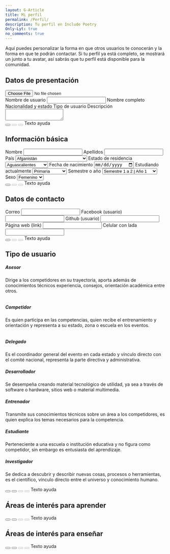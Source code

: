 ```yaml
---
layout: G-Article
title: Mi perfil
permalink: /Perfil/
description: Tu perfil en Include Poetry
Only-Lyt: true
no_comments: true
---
```


Aquí puedes personalizar la forma en que otros usuarios te conocerán y la forma en que te podrán contactar. Si tu perfil ya está completo, se mostrará un <i class="far fa-check-circle"></i> junto a tu avatar, así sabrás que tu perfil está disponible para la comunidad.

<p id="AccountStatus"></p>

## Datos de presentación

<article id="Presentacion">
    <div id="FotoPerfil" class="UPCampo">
        <input id="UploadPicButton" type="file" accept="image/*">
        <label for="UploadPicButton" id="UploadPic" title="Subir nueva foto"><i class="fas fa-upload"></i></label>
        <i id="AccStatIcon" class="far fa-fw fa-clock" title="Tu perfil está completo"></i>
    </div>
    <div id="DatosPre">
        <span class="UPCampo UPUno">
            <span class="UPUIco"><i class="fas fa-user-circle"></i></span>
            <span class="UPDVal UPDOut" id="BIFUsername">Nombre de usuario</span>
            <input class="UPDVal UPDIn" id="BIFUsernameIn">
        </span>
        <span class="UPCampo UPUno">
            <span class="UPUIco"><i class="far fa-address-book"></i></span>
            <span class="UPUTex" id="DPName">Nombre completo</span>
        </span>
        <span class="UPCampo UPUno">
            <span class="UPUIco"><i class="fas fa-map-marker-alt"></i></span>
            <span class="UPUTex" id="DPNacio">Nacionalidad y estado</span>
        </span>
        <span class="UPCampo UPUno">
            <span class="UPUIco"><i class="far fa-handshake"></i></span>
            <span class="UPUTex" id="DPType">Tipo de usuario</span>
        </span>
        <span class="UPCampo UPUno" id="UPDesc">
            <span class="UPUTex" id="DPMore">Descripción</span>
            <textarea class="UPUTex UPUIn" id="DPMoreIn"></textarea>
            <span class="UPUIco UPUIcoDesc"><i class="fas fa-info-circle"></i></span>
        </span>
    </div>
    <div class="OrgButton">
        <span class="UPButtons">
            <button id="Edit1" title="Editar"><i class="far fa-edit"></i></button>
            <button id="Done1" title="Guardar" disabled><i class="fas fa-check"></i></button>
            <button id="Cancel1" title="Cancelar" disabled><i class="fas fa-ban"></i></button>
            <span class="AuxButton" id="Aux1">Texto ayuda</span>
        </span>
    </div>
</article>

## Información básica

<article id="BasicInfo">
    <span class="UPCampo UPDos">
        <span class="UPDIco"><i class="far fa-address-book"></i></span>
        <span class="UPDNom">Nombre</span>
        <span class="UPDVal UPDOut" id="BIFName"></span>
        <input class="UPDVal UPDIn" id="BIFNameIn">
    </span>
    <span class="UPCampo UPDos">
        <span class="UPDIco"><i class="far fa-id-card"></i></span>
        <span class="UPDNom">Apellidos</span>
        <span class="UPDVal UPDOut" id="BILName"></span>
        <input class="UPDVal UPDIn" id="BILNameIn">
    </span>
    <span class="UPCampo UPDos">
        <span class="UPDIco"><i class="fas fa-globe"></i></span>
        <span class="UPDNom">País</span>
        <span class="UPDVal UPDOut" id="BINaci"></span>
        <select class="UPDVal UPDIn" id="BINaciIn">
            <option>Afganistán</option>
            <option>Albania</option>
            <option>Alemania</option>
            <option>Andorra</option>
            <option>Angola</option>
            <option>Antigua y Barbuda</option>
            <option>Arabia Saudita</option>
            <option>Argelia</option>
            <option>Argentina</option>
            <option>Armenia</option>
            <option>Australia</option>
            <option>Austria</option>
            <option>Azerbaiyán</option>
            <option>Bahamas</option>
            <option>Bangladés</option>
            <option>Barbados</option>
            <option>Baréin</option>
            <option>Bélgica</option>
            <option>Belice</option>
            <option>Benín</option>
            <option>Bielorrusia</option>
            <option>Birmania</option>
            <option>Bolivia</option>
            <option>Bosnia y Herzegovina</option>
            <option>Botsuana</option>
            <option>Brasil</option>
            <option>Brunéi</option>
            <option>Bulgaria</option>
            <option>Burkina Faso</option>
            <option>Burundi</option>
            <option>Bután</option>
            <option>Cabo Verde</option>
            <option>Camboya</option>
            <option>Camerún</option>
            <option>Canadá</option>
            <option>Catar</option>
            <option>Chad</option>
            <option>Chile</option>
            <option>China</option>
            <option>Chipre</option>
            <option>Ciudad del Vaticano</option>
            <option>Colombia</option>
            <option>Comoras</option>
            <option>Corea del Norte</option>
            <option>Corea del Sur</option>
            <option>Costa de Marfil</option>
            <option>Costa Rica</option>
            <option>Croacia</option>
            <option>Cuba</option>
            <option>Dinamarca</option>
            <option>Dominica</option>
            <option>Ecuador</option>
            <option>Egipto</option>
            <option>El Salvador</option>
            <option>Emiratos Árabes Unidos</option>
            <option>Eritrea</option>
            <option>Eslovaquia</option>
            <option>Eslovenia</option>
            <option>España</option>
            <option>Estados Unidos</option>
            <option>Estonia</option>
            <option>Etiopía</option>
            <option>Filipinas</option>
            <option>Finlandia</option>
            <option>Fiyi</option>
            <option>Francia</option>
            <option>Gabón</option>
            <option>Gambia</option>
            <option>Georgia</option>
            <option>Ghana</option>
            <option>Granada</option>
            <option>Grecia</option>
            <option>Guatemala</option>
            <option>Guyana</option>
            <option>Guinea</option>
            <option>Guinea ecuatorial</option>
            <option>Guinea-Bisáu</option>
            <option>Haití</option>
            <option>Honduras</option>
            <option>Hungría</option>
            <option>India</option>
            <option>Indonesia</option>
            <option>Irak</option>
            <option>Irán</option>
            <option>Irlanda</option>
            <option>Islandia</option>
            <option>Islas Marshall</option>
            <option>Islas Salomón</option>
            <option>Israel</option>
            <option>Italia</option>
            <option>Jamaica</option>
            <option>Japón</option>
            <option>Jordania</option>
            <option>Kazajistán</option>
            <option>Kenia</option>
            <option>Kirguistán</option>
            <option>Kiribati</option>
            <option>Kuwait</option>
            <option>Laos</option>
            <option>Lesoto</option>
            <option>Letonia</option>
            <option>Líbano</option>
            <option>Liberia</option>
            <option>Libia</option>
            <option>Liechtenstein</option>
            <option>Lituania</option>
            <option>Luxemburgo</option>
            <option>Madagascar</option>
            <option>Malasia</option>
            <option>Malaui</option>
            <option>Maldivas</option>
            <option>Malí</option>
            <option>Malta</option>
            <option>Marruecos</option>
            <option>Mauricio</option>
            <option>Mauritania</option>
            <option>México</option>
            <option>Micronesia</option>
            <option>Moldavia</option>
            <option>Mónaco</option>
            <option>Mongolia</option>
            <option>Montenegro</option>
            <option>Mozambique</option>
            <option>Namibia</option>
            <option>Nauru</option>
            <option>Nepal</option>
            <option>Nicaragua</option>
            <option>Níger</option>
            <option>Nigeria</option>
            <option>Noruega</option>
            <option>Nueva Zelanda</option>
            <option>Omán</option>
            <option>Países Bajos</option>
            <option>Pakistán</option>
            <option>Palaos</option>
            <option>Panamá</option>
            <option>Papúa Nueva Guinea</option>
            <option>Paraguay</option>
            <option>Perú</option>
            <option>Polonia</option>
            <option>Portugal</option>
            <option>Reino Unido</option>
            <option>República Centroafricana</option>
            <option>República Checa</option>
            <option>República de Macedonia</option>
            <option>República del Congo</option>
            <option>República Democrática del Congo</option>
            <option>República Dominicana</option>
            <option>República Sudafricana</option>
            <option>Ruanda</option>
            <option>Rumanía</option>
            <option>Rusia</option>
            <option>Samoa</option>
            <option>San Cristóbal y Nieves</option>
            <option>San Marino</option>
            <option>San Vicente y las Granadinas</option>
            <option>Santa Lucía</option>
            <option>Santo Tomé y Príncipe</option>
            <option>Senegal</option>
            <option>Serbia</option>
            <option>Seychelles</option>
            <option>Sierra Leona</option>
            <option>Singapur</option>
            <option>Siria</option>
            <option>Somalia</option>
            <option>Sri Lanka</option>
            <option>Suazilandia</option>
            <option>Sudán</option>
            <option>Sudán del Sur</option>
            <option>Suecia</option>
            <option>Suiza</option>
            <option>Surinam</option>
            <option>Tailandia</option>
            <option>Tanzania</option>
            <option>Tayikistán</option>
            <option>Timor Oriental</option>
            <option>Togo</option>
            <option>Tonga</option>
            <option>Trinidad y Tobago</option>
            <option>Túnez</option>
            <option>Turkmenistán</option>
            <option>Turquía</option>
            <option>Tuvalu</option>
            <option>Ucrania</option>
            <option>Uganda</option>
            <option>Uruguay</option>
            <option>Uzbekistán</option>
            <option>Vanuatu</option>
            <option>Venezuela</option>
            <option>Vietnam</option>
            <option>Yemen</option>
            <option>Yibuti</option>
            <option>Zambia</option>
            <option>Zimbabue</option>
        </select>
    </span>
    <span class="UPCampo UPDos">
        <span class="UPDIco"><i class="fas fa-map-marker-alt"></i></span>
        <span class="UPDNom">Estado de residencia</span>
        <span class="UPDVal UPDOut" id="BIState"></span>
        <select class="UPDVal UPDIn" id="BIStateIn">
            <option>Aguascalientes</option>
            <option>Baja California</option>
            <option>Baja California Sur</option>
            <option>Campeche</option>
            <option>Chiapas</option>
            <option>Chihuahua</option>
            <option>Ciudad de México</option>
            <option>Coahuila</option>
            <option>Colima</option>
            <option>Durango</option>
            <option>Estado de México</option>
            <option>Extranjero</option>
            <option>Guanajuato</option>
            <option>Guerrero</option>
            <option>Hidalgo</option>
            <option>Jalisco</option>
            <option>Michoacán</option>
            <option>Morelos</option>
            <option>Nayarit</option>
            <option>Nuevo León</option>
            <option>Oaxaca</option>
            <option>Puebla</option>
            <option>Querétaro</option>
            <option>Quintana Roo</option>
            <option>San Luis Potosí</option>
            <option>Sin Localidad</option>
            <option>Sinaloa</option>
            <option>Sonora</option>
            <option>Tabasco</option>
            <option>Tamaulipas</option>
            <option>Tlaxcala</option>
            <option>Veracruz</option>
            <option>Yucatán</option>
            <option>Zacatecas</option>
        </select>
    </span>
    <span class="UPCampo UPDos">
        <span class="UPDIco"><i class="far fa-calendar-alt"></i></span>
        <span class="UPDNom">Fecha de nacimiento</span>
        <span class="UPDVal UPDOut" id="BIBirth"></span>
        <input class="UPDVal UPDIn" id="BIBirthIn" type="date">
    </span>
    <span class="UPCampo UPDos">
        <span class="UPDIco"><i class="fas fa-university"></i></span>
        <span class="UPDNom">Estudiando actualmente</span>
        <span class="UPDVal UPDOut" id="BISchool"></span>
        <select class="UPDVal UPDIn" id="BISchoolIn">
            <option>Primaria</option>
            <option>Secundaria</option>
            <option>Preparatoria</option>
            <option>Universidad</option>
            <option>Maestría</option>
            <option>Doctorado</option>
            <option>Postdoctorado</option>
        </select>
    </span>
    <span class="UPCampo UPDos">
        <span class="UPDIco"><i class="fas fa-bookmark"></i></span>
        <span class="UPDNom">Semestre o año</span>
        <span class="UPDVal UPDOut" id="BIGrade"></span>
        <select class="UPDVal UPDIn" id="BIGradeIn">
            <option>Semestre 1 a 2 | Año 1</option>
            <option>Semestre 3 a 4 | Año 2</option>
            <option>Semestre 5 a 6 | Año 3</option>
            <option>Semestre 7 a 8 | Año 4</option>
            <option>Semestre 9 a 10 | Año 5</option>
            <option>Semestre 11 a 12 | Año 6</option>
        </select>
    </span>
    <span class="UPCampo UPDos">
        <span class="UPDIco"><i class="fas fa-venus-mars"></i></span>
        <span class="UPDNom">Sexo</span>
        <span class="UPDVal UPDOut" id="BISex"></span>
        <select class="UPDVal UPDIn" id="BISexIn">
            <option>Femenino</option>
            <option>Masculino</option>
        </select>
    </span>
    <div class="OrgButton">
        <span class="UPButtons">
            <button id="Edit2" title="Editar"><i class="far fa-edit"></i></button>
            <button id="Done2" title="Guardar" disabled><i class="fas fa-check"></i></button>
            <button id="Cancel2" title="Cancelar" disabled><i class="fas fa-ban"></i></button>
            <span class="AuxButton" id="Aux2">Texto ayuda</span>
        </span>
    </div>
</article>

## Datos de contacto

<article id="ContactMethods">
    <span class="UPCampo UPDos">
        <span class="UPDIco"><i class="far fa-envelope"></i></span>
        <span class="UPDNom">Correo</span>
        <span class="UPDVal UPDOut" id="CMCorreo"></span>
        <input type="email" class="UPDVal UPDIn" id="CMCorreoIn">
    </span>
    <span class="UPCampo UPDos">
        <span class="UPDIco"><i class="fab fa-facebook-square"></i></span>
        <span class="UPDNom">Facebook (usuario)</span>
        <span class="UPDVal UPDOut" id="CMFacebook"></span>
        <input type="text" class="UPDVal UPDIn" id="CMFacebookIn">
    </span>
    <span class="UPCampo UPDos">
        <span class="UPDIco"><i class="fab fa-github"></i></span>
        <span class="UPDNom">Github (usuario)</span>
        <span class="UPDVal UPDOut" id="CMGithub"></span>
        <input type="text" class="UPDVal UPDIn" id="CMGithubIn">
    </span>
    <span class="UPCampo UPDos">
        <span class="UPDIco"><i class="fas fa-link"></i></span>
        <span class="UPDNom">Página web (link)</span>
        <span class="UPDVal UPDOut" id="CMWebsite"></span>
        <input type="url" class="UPDVal UPDIn" id="CMWebsiteIn">
    </span>
    <span class="UPCampo UPDos">
        <span class="UPDIco"><i class="fas fa-mobile"></i></span>
        <span class="UPDNom">Celular con lada</span>
        <span class="UPDVal UPDOut" id="CMCelular"></span>
        <input type="tel" minlength="13" maxlength="13" class="UPDVal UPDIn" id="CMCelularIn">
    </span>
    <div class="OrgButton">
        <span class="UPButtons">
            <button id="Edit7" title="Editar"><i class="far fa-edit"></i></button>
            <button id="Done7" title="Guardar" disabled><i class="fas fa-check"></i></button>
            <button id="Cancel7" title="Cancelar" disabled><i class="fas fa-ban"></i></button>
            <span class="AuxButton" id="Aux7">Texto ayuda</span>
        </span>
    </div>
</article>

## Tipo de usuario

<article id="UserKind">
    <div id="UKCol1">
        <!--- Aquí se generan dinámicamente los resultados -->
    </div>
    <div id="UKCol2">
        <div id="UKDescs">
            <div class="UKDesc" id="UKDAsesor">
                <span><i class="far fa-handshake fa-2x fa-pull-left fa-border fa-fw"></i></span>
                <h5>Asesor</h5>
                <p>Dirige a los competidores en su trayectoria, aporta además de conocimientos técnicos experiencia, consejos, orientación académica entre otros.</p>
            </div>
            <div class="UKDesc" id="UKDCompetidor" style="display: inline-block;">
                <span><i class="fas fa-trophy fa-2x fa-pull-left fa-border fa-fw"></i></span>
                <h5>Competidor</h5>
                <p>Es quien participa en las competencias, quien recibe el entrenamiento y orientación y representa a su estado, zona o escuela en los eventos.</p>
            </div>
            <div class="UKDesc" id="UKDDelegado">
                <span><i class="fab fa-hubspot fa-2x fa-pull-left fa-border fa-fw"></i></span>
                <h5>Delegado</h5>
                <p>Es el coordinador general del evento en cada estado y vínculo directo con el comité nacional, representa la parte directiva y administrativa.</p>
            </div>
            <div class="UKDesc" id="UKDDesarrollador">
                <span><i class="fas fa-code fa-2x fa-pull-left fa-border fa-fw"></i></span>
                <h5>Desarrollador</h5>
                <p>Se desempeña creando material tecnológico de utilidad, ya sea a través de software o hardware, sitios web o material multimedia.</p>
            </div>
            <div class="UKDesc" id="UKDEntrenador">
                <span><i class="fas fa-cogs fa-2x fa-pull-left fa-border fa-fw"></i></span>
                <h5>Entrenador</h5>
                <p>Transmite sus conocimientos técnicos sobre un área a los competidores, es quien explica los temas necesarios para la competencia.</p>
            </div>
            <div class="UKDesc" id="UKDEstudiante">
                <span><i class="fas fa-graduation-cap fa-2x fa-pull-left fa-border fa-fw"></i></span>
                <h5>Estudiante</h5>
                <p>Perteneciente a una escuela o institución educativa y no figura como competidor, sin embargo es entusiasta del aprendizaje.</p>
            </div>
            <div class="UKDesc" id="UKDInvestigador">
                <span><i class="fas fa-space-shuttle fa-2x fa-pull-left fa-border fa-fw"></i></span>
                <h5>Investigador</h5>
                <p>Se dedica a descubrir y describir nuevas cosas, procesos o herramientas, es el científico, vínculo directo entre el universo y conocimiento humano.</p>
            </div>
        </div>
        <div id="UKList">
            <span class="UKLIcon" DescFor="Asesor"><i class="far fa-handshake"></i></span>
            <span class="UKLIcon" DescFor="Competidor"><i class="fas fa-trophy"></i></span>
            <span class="UKLIcon" DescFor="Delegado"><i class="fab fa-hubspot"></i></span>
            <span class="UKLIcon" DescFor="Desarrollador"><i class="fas fa-code"></i></span>
            <span class="UKLIcon" DescFor="Entrenador"><i class="fas fa-cogs"></i></span>
            <span class="UKLIcon" DescFor="Estudiante"><i class="fas fa-graduation-cap"></i></span>
            <span class="UKLIcon" DescFor="Investigador"><i class="fas fa-space-shuttle"></i></span>
        </div>
    </div>
    <div class="OrgButton">
        <span class="UPButtons">
            <button id="Add1" title="Agregar"><i class="fas fa-plus"></i></button>
            <button id="Delete1" title="Eliminar"><i class="fas fa-times"></i></button>
            <button id="Done3" title="Guardar" disabled><i class="fas fa-check"></i></button>
            <button id="Cancel3" title="Cancelar" disabled><i class="fas fa-ban"></i></button>
            <span class="AuxButton" id="Aux3">Texto ayuda</span>
        </span>
    </div>
</article>

## Áreas de interés para aprender

<article id="InteresAprender">
    <div id="OrgInterestA">
        <!-- Aquí se generan dinámicamente los resultdos -->
    </div>
    <div class="OrgButton">
        <span class="UPButtons">
            <button id="Add3"><i class="fas fa-plus"></i></button>
            <button id="Delete3" title="Eliminar"><i class="fas fa-times"></i></button>
            <button id="Done5" disabled><i class="fas fa-check"></i></button>
            <button id="Cancel5" disabled><i class="fas fa-ban"></i></button>
            <span class="AuxButton" id="Aux5">Texto ayuda</span>
        </span>
    </div>
</article>

## Áreas de interés para enseñar

<article id="InteresEnsenar">
    <div id="OrgInterestE">
        <!-- Aquí se generan dinámicamente los resultdos -->
    </div>
    <div class="OrgButton">
        <span class="UPButtons">
            <button id="Add4"><i class="fas fa-plus"></i></button>
            <button id="Delete4" title="Eliminar"><i class="fas fa-times"></i></button>
            <button id="Done6" disabled><i class="fas fa-check"></i></button>
            <button id="Cancel6" disabled><i class="fas fa-ban"></i></button>
            <span class="AuxButton" id="Aux6">Texto ayuda</span>
        </span>
    </div>
</article>

<script src="{{ site.iP-Sources }}/JS/Universal/Perfil.js"></script>